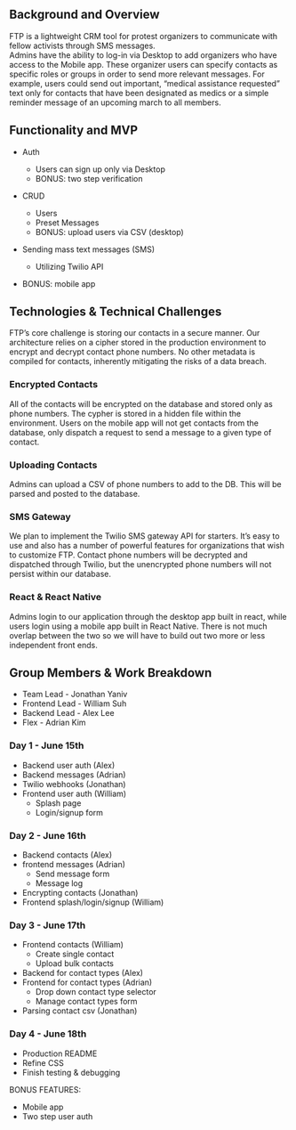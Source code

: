 ## Background and Overview  
FTP is a lightweight CRM tool for protest organizers to communicate with fellow activists through SMS messages.  
Admins have the ability to log-in via Desktop to add organizers who have access to the Mobile app. These organizer users can specify contacts as specific roles or groups in order to send more relevant messages. For example, users could send out important, “medical assistance requested” text only for contacts that have been designated as medics or a simple reminder message of an upcoming march to all members.  

## Functionality and MVP  
* Auth  
  * Users can sign up only via Desktop
  * BONUS: two step verification

* CRUD
  * Users
  * Preset Messages
  * BONUS: upload users via CSV (desktop)

* Sending mass text messages (SMS)
  * Utilizing Twilio API

* BONUS: mobile app

## Technologies & Technical Challenges  
FTP’s core challenge is storing our contacts in a secure manner. Our architecture relies on a cipher stored in the production environment to encrypt and decrypt contact phone numbers. No other metadata is compiled for contacts, inherently mitigating the risks of a data breach.  
### Encrypted Contacts  
All of the contacts will be encrypted on the database and stored only as phone numbers. The cypher is stored in a hidden file within the environment. Users on the mobile app will not get contacts from the database, only dispatch a request to send a message to a given type of contact.  
### Uploading Contacts  
Admins can upload a CSV of phone numbers to add to the DB. This will be parsed and posted to the database.
### SMS Gateway  
We plan to implement the Twilio SMS gateway API for starters. It’s easy to use and also has a number of powerful features for organizations that wish to customize FTP. Contact phone numbers will be decrypted and dispatched through Twilio, but the unencrypted phone numbers will not persist within our database.
### React & React Native  
Admins login to our application through the desktop app built in react, while users login using a mobile app built in React Native. There is not much overlap between the two so we will have to build out two more or less independent front ends.

## Group Members & Work Breakdown
* Team Lead - Jonathan Yaniv
* Frontend Lead - William Suh
* Backend Lead - Alex Lee
* Flex - Adrian Kim
### Day 1 - June 15th
* Backend user auth (Alex)
* Backend messages (Adrian)
* Twilio webhooks (Jonathan)
* Frontend user auth (William)
  * Splash page
  * Login/signup form
### Day 2 - June 16th
* Backend contacts (Alex)
* frontend messages (Adrian)
  * Send message form
  * Message log
* Encrypting contacts (Jonathan)
* Frontend splash/login/signup (William)
### Day 3 - June 17th
* Frontend contacts (William)
  * Create single contact
  * Upload bulk contacts
* Backend for contact types (Alex)
* Frontend for contact types (Adrian)
  * Drop down contact type selector
  * Manage contact types form
* Parsing contact csv (Jonathan)
### Day 4 - June 18th
* Production README
* Refine CSS
* Finish testing & debugging

BONUS FEATURES:
* Mobile app
* Two step user auth
